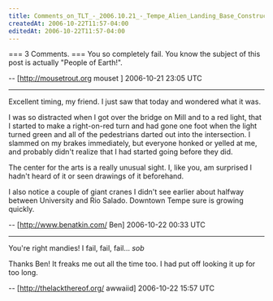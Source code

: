 ```yaml
---
title: Comments_on_TLT_-_2006.10.21_-_Tempe_Alien_Landing_Base_Construction
createdAt: 2006-10-22T11:57-04:00
editedAt: 2006-10-22T11:57-04:00
---
```


=== 3 Comments. ===
You so completely fail. You know the subject of this post is actually "People of Earth!".

-- [http://mousetrout.org mouset ] 2006-10-21 23:05 UTC


----

Excellent timing, my friend. I just saw that today and wondered what it was.

I was so distracted when I got over the bridge on Mill and to a red light, that I started to make a right-on-red turn and had gone one foot when the light turned green and all of the pedestrians darted out into the intersection. I slammed on my brakes immediately, but everyone honked or yelled at me, and probably didn't realize that I had started going before they did.

The center for the arts is a really unusual sight. I, like you, am surprised I hadn't heard of it or seen drawings of it beforehand.

I also notice a couple of giant cranes I didn't see earlier about halfway between University and Rio Salado. Downtown Tempe sure is growing quickly.

-- [http://www.benatkin.com/ Ben] 2006-10-22 00:33 UTC


----

You're right mandies! I fail, fail, fail... *sob*

Thanks Ben! It freaks me out all the time too. I had put off looking it up for too long.

-- [http://thelackthereof.org/ awwaiid] 2006-10-22 15:57 UTC


